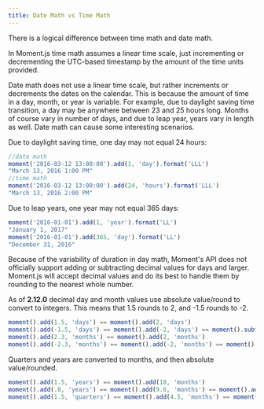 ```yaml
---
title: Date Math vs Time Math
---
```


There is a logical difference between time math and date math.

In Moment.js time math assumes a linear time scale, just incrementing or decrementing the UTC-based timestamp by the amount of the time units provided.

Date math does not use a linear time scale, but rather increments or decrements the dates on the calendar. This is because the amount of time in a day, month, or year is variable. 
For example, due to daylight saving time transition, a day may be anywhere between 23 and 25 hours long. 
Months of course vary in number of days, and due to leap year, years vary in length as well. Date math can cause some interesting scenarios.

Due to daylight saving time, one day may not equal 24 hours:

```js
//date math
moment('2016-03-12 13:00:00').add(1, 'day').format('LLL')
"March 13, 2016 1:00 PM"
//time math
moment('2016-03-12 13:00:00').add(24, 'hours').format('LLL')
"March 13, 2016 2:00 PM"
```
Due to leap years, one year may not equal 365 days:

```js
moment('2016-01-01').add(1, 'year').format('LL')
"January 1, 2017"
moment('2016-01-01').add(365, 'day').format('LL')
"December 31, 2016"
```

Because of the variability of duration in day math, Moment's API does not officially support adding or subtracting decimal values for days and larger. 
Moment.js will accept decimal values and do its best to handle them by rounding to the nearest whole number.

As of **2.12.0** decimal day and month values use absolute value/round to convert to integers. This means that 1.5 rounds to 2, and -1.5 rounds to -2.

```js
moment().add(1.5, 'days') == moment().add(2, 'days')
moment().add(-1.5, 'days') == moment().add(-2, 'days') == moment().subtract(1.5, 'days') == moment().subract(2, 'days')
moment().add(2.3, 'months') == moment().add(2, 'months')
moment().add(-2.3, 'months') == moment().add(-2, 'months') == moment().subtract(2.3, 'months') == moment().subtract(2, 'months')
```

Quarters and years are converted to months, and then absolute value/rounded.

```js
moment().add(1.5, 'years') == moment().add(18, 'months')
moment().add(.8, 'years') == moment().add(9.6, 'months') == moment().add(10, 'months')
moment().add(1.5, 'quarters') == moment().add(4.5, 'months') == moment().add(5, 'months')
```